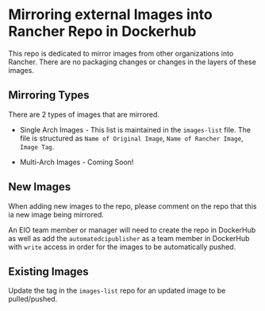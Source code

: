# Mirroring external Images into Rancher Repo in Dockerhub

This repo is dedicated to mirror images from other organizations into Rancher. There are no packaging changes or changes in the layers of these images. 

## Mirroring Types

There are 2 types of images that are mirrored. 

* Single Arch Images - This list is maintained in the `images-list` file. The file is structured as `Name of Original Image`, `Name of Rancher Image`, `Image Tag`. 

* Multi-Arch Images - Coming Soon!

## New Images

When adding new images to the repo, please comment on the repo that this ia new image being mirrored.

An EIO team member or manager will need to create the repo in DockerHub as well as add the `automatedcipublisher` as a team member in DockerHub with `write` access in order for the images to be automatically pushed.

## Existing Images

Update the tag in the `images-list` repo for an updated image to be pulled/pushed.
